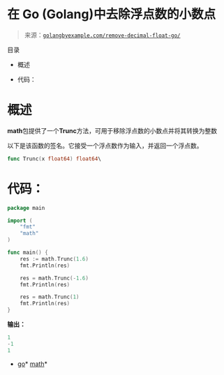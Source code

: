 <!--yml

分类：未分类

日期：2024-10-13 06:14:51

-->

# 在 Go (Golang)中去除浮点数的小数点

> 来源：[`golangbyexample.com/remove-decimal-float-go/`](https://golangbyexample.com/remove-decimal-float-go/)

目录

+   概述

+   代码：

# **概述**

**math**包提供了一个**Trunc**方法，可用于移除浮点数的小数点并将其转换为整数

以下是该函数的签名。它接受一个浮点数作为输入，并返回一个浮点数。

```go
func Trunc(x float64) float64\
```

# **代码：**

```go
package main

import (
    "fmt"
    "math"
)

func main() {
    res := math.Trunc(1.6)
    fmt.Println(res)

    res = math.Trunc(-1.6)
    fmt.Println(res)

    res = math.Trunc(1)
    fmt.Println(res)
}
```

**输出：**

```go
1
-1
1
```

+   [go](https://golangbyexample.com/tag/go/)*   [math](https://golangbyexample.com/tag/math/)*
